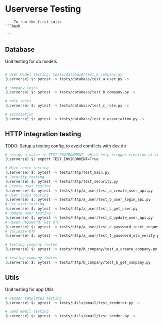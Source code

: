 # Userverse Testing

    -   To run the first suite 
    ```bash
    
    ```

## Database

Unit testing for db models

```bash

# User Model testing, tests/database/test_b_company.py
(userverse) $: pytest -v tests/database/test_a_user.py -s

# company tests
(userverse) $: pytest -v tests/database/test_b_company.py -s

# role tests
(userverse) $: pytest -v tests/database/test_c_role.py -s

# association
(userverse) $: pytest -v tests/database/test_e_association.py -s

```

## HTTP integration testing

TODO: Setup a testing config, to avoid comflicts with dev db

```bash
# assign a value to TEST_ENVIRONMENT, which help trigger creation of testing.db
(userverse) $: export TEST_ENVIRONMENT=True

# Main route testing
(userverse) $: pytest -v tests/http/test_main.py
# Security testing
(userverse) $: pytest -v tests/http/test_security.py
# Create user testing
(userverse) $: pytest -v tests/http/a_user/test_a_create_user_api.py
# User login testing
(userverse) $: pytest -v tests/http/a_user/test_b_user_login_api.py
# Get user testing
(userverse) $: pytest -v tests/http/a_user/test_c_get_user.py
# Update user testing
(userverse) $: pytest -v tests/http/a_user/test_d_update_user_api.py
# Reset Password: Get OTP
(userverse) $: pytest -v tests/http/a_user/test_e_password_reset_request.py
# Validate OTP
(userverse) $: pytest -v tests/http/a_user/test_f_password_otp_verify.py

# testing company routes
(userverse) $: pytest -v tests/http/b_company/test_a_create_company.py

# testing company routes
(userverse) $: pytest -v tests/http/b_company/test_b_get_company.py

```

## Utils

Unit testing for app Utils

```bash
# Render templates testing
(userverse) $: pytest -v tests/utils/email/test_renderer.py -s

# Send email testing
(userverse) $: pytest -v tests/utils/email/test_sender.py -s

```
